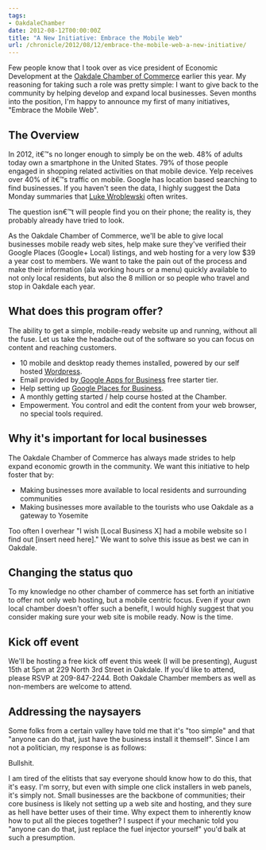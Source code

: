 ```yaml
---
tags:
- OakdaleChamber
date: 2012-08-12T00:00:00Z
title: "A New Initiative: Embrace the Mobile Web"
url: /chronicle/2012/08/12/embrace-the-mobile-web-a-new-initiative/
---
```


Few people know that I took over as vice president of Economic Development at the <a href="http://www.oakdalechamber.com/">Oakdale Chamber of Commerce</a> earlier this year. My reasoning for taking such a role was pretty simple: I want to give back to the community by helping develop and expand local businesses. Seven months into the position, I'm happy to announce my first of many initiatives, "Embrace the Mobile Web".

## The Overview
In 2012, it€™s no longer enough to simply be on the web. 48% of adults today own a smartphone in the United States. 79% of those people engaged in shopping related activities on that mobile device. Yelp receives over 40% of it€™s traffic on mobile. Google has location based searching to find businesses.  If you haven't seen the data, I highly suggest the Data Monday summaries that <a href="http://www.lukew.com/ff/">Luke Wroblewski</a> often writes.

The question isn€™t will people find you on their phone; the reality is, they probably already have tried to look.

As the Oakdale Chamber of Commerce, we'll be able to give local businesses mobile ready web sites, help make sure they've verified their Google Places (Google+ Local) listings, and web hosting for a very low $39 a year cost to members. We want to take the pain out of the process and make their information (ala working hours or a menu) quickly available to not only local residents, but also the 8 million or so people who travel and stop in Oakdale each year.

## What does this program offer?
The ability to get a simple, mobile-ready website up and running, without all the fuse. Let us take the headache out of the software so you can focus on content and reaching customers.

* 10 mobile and desktop ready themes installed, powered by our self hosted <a href="http://wordpress.org/">Wordpress</a>.
* Email provided by<a href="http://www.google.com/enterprise/apps/business/"> Google Apps for Business</a> free starter tier.
* Help setting up <a href=" http://www.google.com/placesforbusiness">Google Places for Business</a>.
* A monthly getting started / help course hosted at the Chamber.
* Empowerment. You control and edit the content from your web browser, no special tools required.

## Why it's important for local businesses
The Oakdale Chamber of Commerce has always made strides to help expand economic growth in the community. We want this initiative to help foster that by:

* Making businesses more available to local residents and surrounding communities
* Making businesses more available to the tourists who use Oakdale as a gateway to Yosemite

Too often I overhear "I wish [Local Business X] had a mobile website so I find out [insert need here]." We want to solve this issue as best we can in Oakdale.

## Changing the status quo
To my knowledge no other chamber of commerce has set forth an initiative to offer not only web hosting, but a mobile centric focus. Even if your own local chamber doesn't offer such a benefit, I would highly suggest that you consider making sure your web site is mobile ready. Now is the time.

## Kick off event
We'll be hosting a free kick off event this week (I will be presenting), August 15th at 5pm at 229 North 3rd Street in Oakdale. If you'd like to attend, please RSVP at 209-847-2244. Both Oakdale Chamber members as well as non-members are welcome to attend.

## Addressing the naysayers
Some folks from a certain valley have told me that it's "too simple" and that "anyone can do that, just have the business install it themself". Since I am not a politician, my response is as follows:

Bullshit.

I am tired of the elitists that say everyone should know how to do this, that it's easy. I'm sorry, but even with simple one click installers in web panels, it's simply not. Small businesses are the backbone of communities; their core business is likely not setting up a web site and hosting, and they sure as hell have better uses of their time. Why expect them to inherently know how to put all the pieces together? I suspect if your mechanic told you "anyone can do that, just replace the fuel injector yourself" you'd balk at such a presumption.
